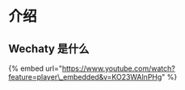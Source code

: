 # 介绍

## Wechaty 是什么



{% embed url="https://www.youtube.com/watch?feature=player\_embedded&v=KO23WAlnPHg" %}

